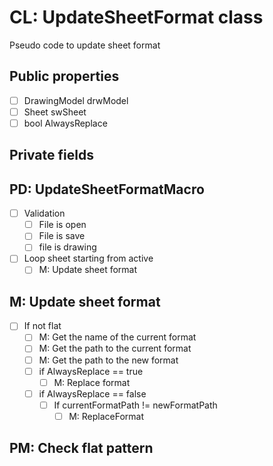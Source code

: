 # CL: UpdateSheetFormat class

Pseudo code to update sheet format

## Public properties

- [ ] DrawingModel drwModel
- [ ] Sheet swSheet
- [ ] bool AlwaysReplace

## Private fields

## PD: UpdateSheetFormatMacro

- [ ] Validation
  - [ ] File is open
  - [ ] File is save
  - [ ] file is drawing
- [ ] Loop sheet starting from active
  - [ ] M: Update sheet format

## M: Update sheet format

- [ ] If not flat
  - [ ] M: Get the name of the current format
  - [ ] M: Get the path to the current format
  - [ ] M: Get the path to the new format
  - [ ] if AlwaysReplace == true
    - [ ] M: Replace format
  - [ ] if AlwaysReplace == false
    - [ ] If currentFormatPath != newFormatPath
      - [ ] M: ReplaceFormat

## PM: Check flat pattern

